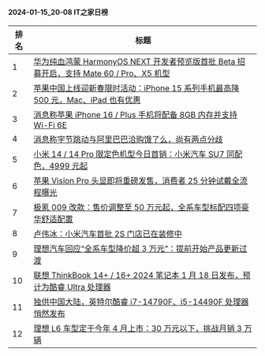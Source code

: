 #### 2024-01-15_20-08  IT之家日榜

| 排名 | 标题|
| --- | ---|
| 1 | [华为纯血鸿蒙 HarmonyOS NEXT 开发者预览版首批 Beta 招募开启，支持 Mate 60 / Pro、X5 机型](https://www.ithome.com/0/745/256.htm) |
| 2 | [苹果中国上线迎新春限时活动：iPhone 15 系列手机最高降 500 元，Mac、iPad 也有优惠](https://www.ithome.com/0/745/214.htm) |
| 3 | [消息称苹果 iPhone 16 / Plus 手机将配备 8GB 内存并支持 Wi-Fi 6E](https://www.ithome.com/0/745/232.htm) |
| 4 | [消息称字节跳动与阿里巴巴洽购饿了么，尚有两点分歧](https://www.ithome.com/0/745/207.htm) |
| 5 | [小米 14 / 14 Pro 限定色机型今日首销：小米汽车 SU7 同配色，4999 元起](https://www.ithome.com/0/745/213.htm) |
| 6 | [苹果 Vision Pro 头显即将重磅发售，消费者 25 分钟试戴全流程曝光](https://www.ithome.com/0/745/211.htm) |
| 7 | [极氪 009 改款：售价调整至 50 万元起，全系车型标配四项豪华舒适配置](https://www.ithome.com/0/745/237.htm) |
| 8 | [卢伟冰：小米汽车首批 2S 门店已在装修中](https://www.ithome.com/0/745/332.htm) |
| 9 | [理想汽车回应“全系车型降价超 3 万元”：提前开始产品更新过渡](https://www.ithome.com/0/745/305.htm) |
| 10 | [联想 ThinkBook 14+ / 16+ 2024 笔记本 1 月 18 日发布，预计为酷睿 Ultra 处理器](https://www.ithome.com/0/745/200.htm) |
| 11 | [独供中国大陆，英特尔酷睿 i7-14790F、i5-14490F 处理器悄然发布](https://www.ithome.com/0/745/340.htm) |
| 12 | [理想 L6 车型定于今年 4 月上市：30 万元以下，挑战月销 3 万辆](https://www.ithome.com/0/745/264.htm) |
